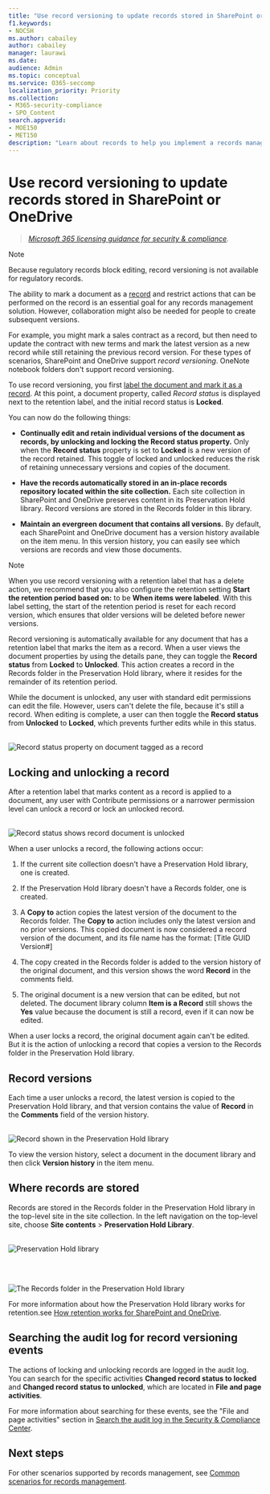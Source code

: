 ```yaml
---
title: "Use record versioning to update records stored in SharePoint or OneDrive"
f1.keywords:
- NOCSH
ms.author: cabailey
author: cabailey
manager: laurawi
ms.date: 
audience: Admin
ms.topic: conceptual
ms.service: O365-seccomp
localization_priority: Priority
ms.collection: 
- M365-security-compliance
- SPO_Content
search.appverid: 
- MOE150
- MET150
description: "Learn about records to help you implement a records management solution in Microsoft 365."
---
```


# Use record versioning to update records stored in SharePoint or OneDrive

>*[Microsoft 365 licensing guidance for security & compliance](/office365/servicedescriptions/microsoft-365-service-descriptions/microsoft-365-tenantlevel-services-licensing-guidance/microsoft-365-security-compliance-licensing-guidance).*

>[!NOTE] 
> Because regulatory records block editing, record versioning is not available for regulatory records.

The ability to mark a document as a [record](records-management.md#records) and restrict actions that can be performed on the record is an essential goal for any records management solution. However, collaboration might also be needed for people to create subsequent versions.

For example, you might mark a sales contract as a record, but then need to update the contract with new terms and mark the latest version as a new record while still retaining the previous record version. For these types of scenarios, SharePoint and OneDrive support *record versioning*. OneNote notebook folders don't support record versioning.

To use record versioning, you first [label the document and mark it as a record](declare-records.md). At this point, a document property, called *Record status* is displayed next to the retention label, and the initial record status is **Locked**. 

You can now do the following things:

  - **Continually edit and retain individual versions of the document as records, by unlocking and locking the Record status property.** Only when the **Record status** property is set to **Locked** is a new version of the record retained. This toggle of locked and unlocked reduces the risk of retaining unnecessary versions and copies of the document.

  - **Have the records automatically stored in an in-place records repository located within the site collection.** Each site collection in SharePoint and OneDrive preserves content in its Preservation Hold library. Record versions are stored in the Records folder in this library.

  - **Maintain an evergreen document that contains all versions.** By default, each SharePoint and OneDrive document has a version history available on the item menu. In this version history, you can easily see which versions are records and view those documents.

> [!NOTE]
> When you use record versioning with a retention label that has a delete action, we recommend that you also configure the retention setting **Start the retention period based on:** to be **When items were labeled**. With this label setting, the start of the retention period is reset for each record version, which ensures that older versions will be deleted before newer versions.

Record versioning is automatically available for any document that has a retention label that marks the item as a record. When a user views the document properties by using the details pane, they can toggle the **Record status** from **Locked** to **Unlocked**. This action creates a record in the Records folder in the Preservation Hold library, where it resides for the remainder of its retention period. 

While the document is unlocked, any user with standard edit permissions can edit the file. However, users can't delete the file, because it's still a record. When editing is complete, a  user can then toggle the **Record status** from **Unlocked** to **Locked**, which prevents further edits while in this status.
<br/><br/>

![Record status property on document tagged as a record](../media/recordversioning8.png)

## Locking and unlocking a record

After a retention label that marks content as a record is applied to a document, any user with Contribute permissions or a narrower permission level can unlock a record or lock an unlocked record.
<br/><br/>

![Record status shows record document is unlocked](../media/recordversioning9.png)

When a user unlocks a record, the following actions occur:

1. If the current site collection doesn't have a Preservation Hold library, one is created.

2. If the Preservation Hold library doesn't have a Records folder, one is created.

3. A **Copy to** action copies the latest version of the document to the Records folder. The **Copy to** action includes only the latest version and no prior versions. This copied document is now considered a record version of the document, and its file name has the format: \[Title GUID Version\#\]

4. The copy created in the Records folder is added to the version history of the original document, and this version shows the word **Record** in the comments field.

5. The original document is a new version that can be edited, but not deleted. The document library column **Item is a Record** still shows the **Yes** value because the document is still a record, even if it can now be edited.

When a user locks a record, the original document again can't be edited. But it is the action of unlocking a record that copies a version to the Records folder in the Preservation Hold library.

## Record versions

Each time a user unlocks a record, the latest version is copied to the Preservation Hold library, and that version contains the value of **Record** in the **Comments** field of the version history.
<br/><br/>

![Record shown in the Preservation Hold library](../media/recordversioning10.png)

To view the version history, select a document in the document library and then click **Version history** in the item menu.

## Where records are stored

Records are stored in the Records folder in the Preservation Hold library in the top-level site in the site collection. In the left navigation on the top-level site, choose **Site contents** \> **Preservation Hold Library**.
<br/><br/>

![Preservation Hold library](../media/recordversioning11.png)

<br/><br/>

![The Records folder in the Preservation Hold library](../media/recordversioning12.png)

For more information about how the Preservation Hold library works for retention.see [How retention works for SharePoint and OneDrive](retention-policies-sharepoint.md#how-retention-works-for-sharepoint-and-onedrive).

## Searching the audit log for record versioning events

The actions of locking and unlocking records are logged in the audit log. You can search for the specific activities **Changed record status to locked** and **Changed record status to unlocked**, which are located in **File and page activities**.

For more information about searching for these events, see the "File and page activities" section in [Search the audit log in the Security & Compliance Center](search-the-audit-log-in-security-and-compliance.md#file-and-page-activities).

## Next steps

For other scenarios supported by records management, see [Common scenarios for records management](get-started-with-records-management.md#common-scenarios-for-records-management).